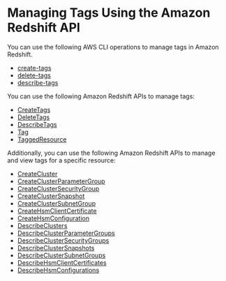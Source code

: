 # Managing Tags Using the Amazon Redshift API<a name="rs-mgmt-tagging-cli-api"></a>

You can use the following AWS CLI operations to manage tags in Amazon Redshift\. 
+ [create\-tags](https://docs.aws.amazon.com/cli/latest/reference/redshift/create-tags.html)
+ [delete\-tags](https://docs.aws.amazon.com/cli/latest/reference/redshift/delete-tags.html)
+ [describe\-tags](https://docs.aws.amazon.com/cli/latest/reference/redshift/describe-tags.html)

You can use the following Amazon Redshift APIs to manage tags:
+ [CreateTags](https://docs.aws.amazon.com/redshift/latest/APIReference/API_CreateTags.html)
+ [DeleteTags](https://docs.aws.amazon.com/redshift/latest/APIReference/API_DeleteTags.html)
+ [DescribeTags](https://docs.aws.amazon.com/redshift/latest/APIReference/API_DescribeTags.html)
+ [Tag](https://docs.aws.amazon.com/redshift/latest/APIReference/API_Tag.html)
+ [TaggedResource](https://docs.aws.amazon.com/redshift/latest/APIReference/API_TaggedResource.html)

Additionally, you can use the following Amazon Redshift APIs to manage and view tags for a specific resource:
+ [CreateCluster](https://docs.aws.amazon.com/redshift/latest/APIReference/API_CreateCluster.html)
+ [CreateClusterParameterGroup](https://docs.aws.amazon.com/redshift/latest/APIReference/API_CreateClusterParameterGroup.html)
+ [CreateClusterSecurityGroup](https://docs.aws.amazon.com/redshift/latest/APIReference/API_CreateClusterSecurityGroup.html)
+ [CreateClusterSnapshot](https://docs.aws.amazon.com/redshift/latest/APIReference/API_CreateClusterSnapshot.html)
+ [CreateClusterSubnetGroup](https://docs.aws.amazon.com/redshift/latest/APIReference/API_CreateClusterSubnetGroup.html)
+ [CreateHsmClientCertificate](https://docs.aws.amazon.com/redshift/latest/APIReference/API_CreateHsmClientCertificate.html)
+ [CreateHsmConfiguration](https://docs.aws.amazon.com/redshift/latest/APIReference/API_CreateHsmConfiguration.html)
+ [DescribeClusters](https://docs.aws.amazon.com/redshift/latest/APIReference/API_DescribeClusters.html)
+ [DescribeClusterParameterGroups](https://docs.aws.amazon.com/redshift/latest/APIReference/API_DescribeClusterParameterGroups.html)
+ [DescribeClusterSecurityGroups](https://docs.aws.amazon.com/redshift/latest/APIReference/API_DescribeClusterSecurityGroups.html)
+ [DescribeClusterSnapshots](https://docs.aws.amazon.com/redshift/latest/APIReference/API_DescribeClusterSnapshots.html)
+ [DescribeClusterSubnetGroups](https://docs.aws.amazon.com/redshift/latest/APIReference/API_DescribeClusterSubnetGroups.html)
+ [DescribeHsmClientCertificates](https://docs.aws.amazon.com/redshift/latest/APIReference/API_DescribeHsmClientCertificates.html)
+ [DescribeHsmConfigurations](https://docs.aws.amazon.com/redshift/latest/APIReference/API_DescribeHsmConfigurations.html)
